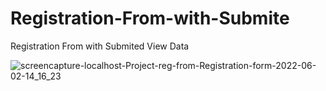 # Registration-From-with-Submite
Registration From with Submited View Data


![screencapture-localhost-Project-reg-from-Registration-form-2022-06-02-14_16_23](https://user-images.githubusercontent.com/78216965/171586170-77e6e323-5c77-4c62-8594-b4aed46f501b.png)
